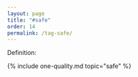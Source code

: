 ```yaml
---
layout: page
title: "#safe"
order: 14
permalink: /tag-safe/
---
```


Definition:


<!-- include all qualities associated with this tag -->
{% include one-quality.md topic="safe"  %}
